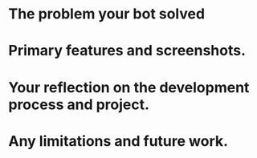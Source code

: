 # The problem your bot solved
# Primary features and screenshots.
# Your reflection on the development process and project.
# Any limitations and future work.
